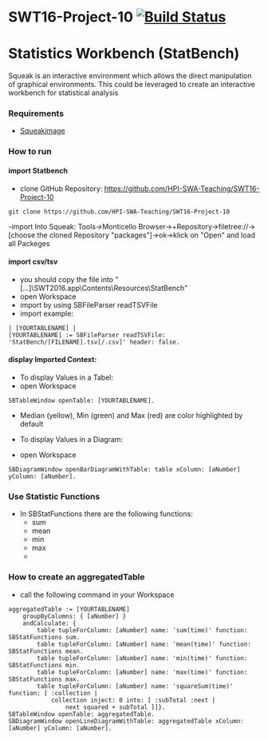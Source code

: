 # SWT16-Project-10 [![Build Status](https://travis-ci.org/HPI-SWA-Teaching/SWT16-Project-10.svg?branch=master)](https://travis-ci.org/HPI-SWA-Teaching/SWT16-Project-10)

# Statistics Workbench (StatBench)
Squeak is an interactive environment which allows the direct manipulation of graphical environments. 
This could be leveraged to create an interactive workbench for statistical analysis

### Requirements
- [Squeakimage](https://hpi.de/internalfiles/materialien/FG_SoftwareArchitekturen/SoftwareEngineering1_V/Image/v5/SWT2016.zip)

### How to run

#### import Statbench
- clone GitHub Repository: https://github.com/HPI-SWA-Teaching/SWT16-Project-10
```
git clone https://github.com/HPI-SWA-Teaching/SWT16-Project-10
```
-import Into Squeak: Tools->Monticello Browser->+Repository->filetree://->
[choose the cloned Repository "packages"]->ok->klick on "Open" and load all Packeges

#### import csv/tsv
- you should copy the file into "[...]\SWT2016.app\Contents\Resources\StatBench"
- open Workspace
- import by using SBFileParser readTSVFile
- import example:
```
| [YOURTABLENAME] |
[YOURTABLENAME] := SBFileParser readTSVFile: 'StatBench/[FILENAME].tsv[/.csv]' header: false.
```

#### display Imported Context:
- To display  Values in a Tabel:
- open Workspace
```
SBTableWindow openTable: [YOURTABLENAME].
```
- Median (yellow), Min (green) and Max (red) are color highlighted by default

- To display Values in a Diagram:
- open Workspace
```
SBDiagramWindow openBarDiagramWithTable: table xColumn: [aNumber] yColumn: [aNumber].
```
### Use Statistic Functions
- In SBStatFunctions there are the following functions:
	- sum
	- mean
	- min
	- max
	- 

### How to create an aggregatedTable
- call the following command in your Workspace
```
aggregatedTable := [YOURTABLENAME]
	groupByColumns: { [aNumber] }
	andCalculate: {
		table tupleForColumn: [aNumber] name: 'sum(time)' function: SBStatFunctions sum.
		table tupleForColumn: [aNumber] name: 'mean(time)' function: SBStatFunctions mean.
		table tupleForColumn: [aNumber] name: 'min(time)' function: SBStatFunctions min.
		table tupleForColumn: [aNumber] name: 'max(time)' function: SBStatFunctions max.
		table tupleForColumn: [aNumber] name: 'squareSum(time)' function: [ :collection |
			collection inject: 0 into: [ :subTotal :next |
				next squared + subTotal ]]}.
SBTableWindow openTable: aggregatedTable.
SBDiagramWindow openLineDiagramWithTable: aggregatedTable xColumn: [aNumber] yColumn: [aNumber].
```


